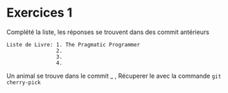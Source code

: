 # Exercices 1

Complété la liste, les réponses se trouvent dans des commit antérieurs

    Liste de Livre: 1. The Pragmatic Programmer
                    2.
                    3.
                    4.


Un animal se trouve dans le commit _ , Récuperer le avec la commande `git cherry-pick`








